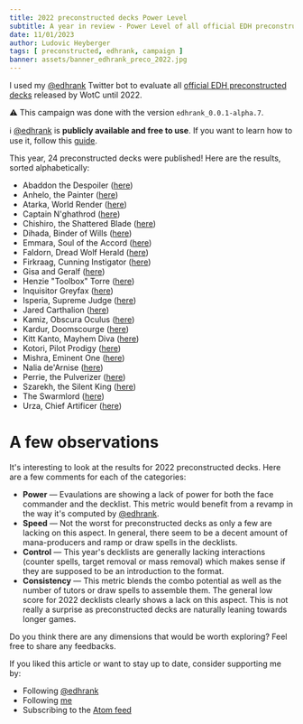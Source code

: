 ```yaml
---
title: 2022 preconstructed decks Power Level
subtitle: A year in review - Power Level of all official EDH preconstructed decks released in 2022
date: 11/01/2023
author: Ludovic Heyberger
tags: [ preconstructed, edhrank, campaign ]
banner: assets/banner_edhrank_preco_2022.jpg
---
```


I used my [@edhrank](https://twitter.com/edhrank) Twitter bot to evaluate all [official EDH preconstructed decks](https://twitter.com/edhrank/status/1612943906794094598) released by WotC until 2022.

⚠️ This campaign was done with the version `edhrank_0.0.1-alpha.7`.

ℹ️ [@edhrank](https://twitter.com/edhrank) is **publicly available and free to use**.
If you want to learn how to use it, follow this [guide](./tool_edhrank.html).

This year, 24 preconstructed decks were published! Here are the results, sorted alphabetically:

- Abaddon the Despoiler ([here](https://twitter.com/edhrank/status/1612943929682305024))
- Anhelo, the Painter ([here](https://twitter.com/edhrank/status/1612943951937380352))
- Atarka, World Render ([here](https://twitter.com/edhrank/status/1612943974674710529))
- Captain N'ghathrod ([here](https://twitter.com/edhrank/status/1612943998271750146))
- Chishiro, the Shattered Blade ([here](https://twitter.com/edhrank/status/1612944021135015936))
- Dihada, Binder of Wills ([here](https://twitter.com/edhrank/status/1612944043415044097))
- Emmara, Soul of the Accord ([here](https://twitter.com/edhrank/status/1612944065691095044))
- Faldorn, Dread Wolf Herald ([here](https://twitter.com/edhrank/status/1612944088059314177))
- Firkraag, Cunning Instigator ([here](https://twitter.com/edhrank/status/1612944110280663040))
- Gisa and Geralf ([here](https://twitter.com/edhrank/status/1612944133328363521))
- Henzie "Toolbox" Torre ([here](https://twitter.com/edhrank/status/1612944155587629059))
- Inquisitor Greyfax ([here](https://twitter.com/edhrank/status/1612944177892925443))
- Isperia, Supreme Judge ([here](https://twitter.com/edhrank/status/1612944201477459968))
- Jared Carthalion ([here](https://twitter.com/edhrank/status/1612944224701267969))
- Kamiz, Obscura Oculus ([here](https://twitter.com/edhrank/status/1612944247933603843))
- Kardur, Doomscourge ([here](https://twitter.com/edhrank/status/1612944271048310784))
- Kitt Kanto, Mayhem Diva ([here](https://twitter.com/edhrank/status/1612944294549114881))
- Kotori, Pilot Prodigy ([here](https://twitter.com/edhrank/status/1612944316866985984))
- Mishra, Eminent One ([here](https://twitter.com/edhrank/status/1612944339189043204))
- Nalia de'Arnise ([here](https://twitter.com/edhrank/status/1612944361834090498))
- Perrie, the Pulverizer ([here](https://twitter.com/edhrank/status/1612944384080609281))
- Szarekh, the Silent King ([here](https://twitter.com/edhrank/status/1612944406381748224))
- The Swarmlord ([here](https://twitter.com/edhrank/status/1612944431329460231))
- Urza, Chief Artificer ([here](https://twitter.com/edhrank/status/1612944454125584385))


# A few observations

It's interesting to look at the results for 2022 preconstructed decks. Here are a few comments for each of the categories:

- **Power** — Evaulations are showing a lack of power for both the face commander and the decklist. This metric would benefit from a revamp in the way it's computed by [@edhrank](https://twitter.com/edhrank).
- **Speed** — Not the worst for preconstructed decks as only a few are lacking on this aspect. In general, there seem to be a decent amount of mana-producers and ramp or draw spells in the decklists.
- **Control** — This year's decklists are generally lacking interactions (counter spells, target removal or mass removal) which makes sense if they are supposed to be an introduction to the format.
- **Consistency** — This metric blends the combo potential as well as the number of tutors or draw spells to assemble them. The general low score for 2022 decklists clearly shows a lack on this aspect. This is not really a surprise as preconstructed decks are naturally leaning towards longer games.

Do you think there are any dimensions that would be worth exploring? Feel free to share any feedbacks.

If you liked this article or want to stay up to date, consider supporting me by:

- Following [@edhrank](https://twitter.com/edhrank)
- Following [me](https://twitter.com/lheybergermtg)
- Subscribing to the [Atom feed](./feed.atom)
